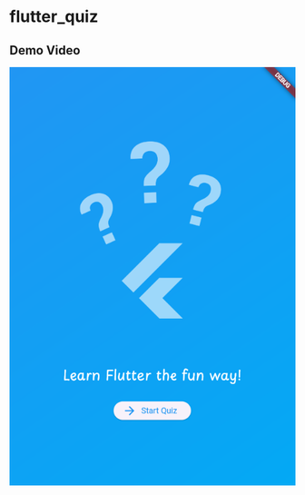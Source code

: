# flutter_quiz

## Demo Video

<p align="center">
  <a href="https://youtube.com/shorts/2bS5Pw_Qwkc?feature=share">
    <img src="https://github.com/NadinAhmed/Flutter-Quiz/blob/master/demo%20photo.png">
  </a>
</p>

